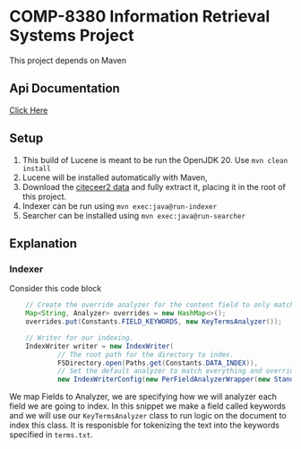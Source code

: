 # COMP-8380 Information Retrieval Systems Project

This project depends on Maven

## Api Documentation

[Click Here]("./docs/webserver_api/webserver_api.md")

## Setup

1. This build of Lucene is meant to be run the OpenJDK 20. Use `mvn clean install`
2. Lucene will be installed automatically with Maven,
3. Download the [citeceer2 data](https://jlu.myweb.cs.uwindsor.ca/8380/citeseer2.tar.gz "citeceer2 Data") and fully extract it, placing it in the root of this project.
4. Indexer can be run using `mvn exec:java@run-indexer`
5. Searcher can be installed using `mvn exec:java@run-searcher`


## Explanation

### Indexer

Consider this code block

```java
	// Create the override analyzer for the content field to only match computer science terms.
	Map<String, Analyzer> overrides = new HashMap<>();
	overrides.put(Constants.FIELD_KEYWORDS, new KeyTermsAnalyzer());

	// Writer for our indexing.
	IndexWriter writer = new IndexWriter(
			// The root path for the directory to index.
			FSDirectory.open(Paths.get(Constants.DATA_INDEX)),
			// Set the default analyzer to match everything and override for the keywords.
			new IndexWriterConfig(new PerFieldAnalyzerWrapper(new StandardAnalyzer(), overrides)));
```

We map Fields to Analyzer, we are specifying how we will analyzer each field we are going to index.
In this snippet we make a field called keywords and we will use our `KeyTermsAnalyzer` class to run logic on the document to index this class. It is responisble for tokenizing the text into the keywords specified in `terms.txt`. 